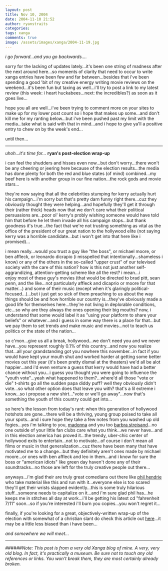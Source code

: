 ```yaml
---
layout: post
title: Nov 10, 2004
date: 2004-11-10 21:52
author: ryanstraits
categories:
tags: xanga
comments: true
image: /assets/images/xanga/2004-11-19.jpg
---
```

<em>i go forward...and you go backwards....</em>

<!-- break -->

sorry for the lacking of updates lately...it's been one string of madness after the next around here...so moments of clarity that need to occur to write xanga entries have been few and far between...besides that i've been spending a good 'bit of my creative energy writing movie reviews on the weekend...it's been fun but taxing as well...i'll try to post a link to my latest review (this week: i heart huckabees...next: the incredibles?) as soon as it goes live...

hope you all are well...i've been trying to comment more on your sites to make up for my lower post count so i hope that makes up some...and don't kill me for my ranting below...but i've been pushed past my limit with the media...take what is said with that in mind...and i hope to give ya'll a positive entry to chew on by the week's end...

until then...

---

<em>uhoh...it's time for...</em>
<strong>ryan's post-election wrap-up</strong>

i can feel the shudders and hisses even now...but don't worry...there won't be any cheering or jeering here because of the election results...the media has done plenty for both the red and blue states (of mind) combined...my beef here is with another group in our fine nation...the rock gods and movie stars...

they're now saying that all the celebrities stumping for kerry actually hurt his campaign...i'm sorry but that's pretty darn funny right there...cuz they obviously thought they were helping...and hopefully they'll get it through their (rather thick) heads now that we don't care what their political persuasions are...poor ol' kerry's probly wishing someone would have told him that before he let them invade all his campaign stops...but thank goodness it's true...the fact that we're not trusting something as vital as the office of the president of our great nation to the hollywood elite (not saying kerry was a horrible candidate...but i won't get into that here like i promised)...

i mean really...would you trust a guy like "the boss", or michael moore, or ben affleck, or leonardo dicrapio (i misspelled that intentionally...shameless i know) or any of the others in the so-called "upper crust" of our televised society with the care of this nation? how is this not just another self-aggrandizing, attention-getting scheme like all the rest? i mean...i enjoy most of these guy's movies (that would be directed to brad pitt, sean penn, and the like...not particularly affleck and dicaprio or moore for that matter...) and some of their music (except when it's glaringly political-focused...)...but i just get so sick of them preaching to us about the way things should be and how horrible our country is...they've obviously made a good life for themselves here...they're not living in deplorable conditions, etc...so why are they always the ones opening their big mouths? now, i understand that some would label it as "using your platform to share your beliefs" or whatever...and i guess in some way there is a place for that...but we pay them to set trends and make music and movies...not to teach us politics or the state of the nation...

so c'mon...give us all a break, hollywood...we don't need you and we never have...you represent roughly 0.1% of this country...and now you realize that...all your grandstanding got you nowhere this november...in fact if you would have kept your mouth shut and worked harder at getting some better movies out this year (it's been pretty dismal at the theaters) we'd all be alot happier...and i'd even venture a guess that kerry would have had a better chance without you...i guess you thought you were going to influence the "youth vote"...yeah what happened to them?...where'd all those "vote or die" t-shirts go all the sudden papa diddy puff? well they obviously didn't vote...so what other option does that leave you with? that's a lil extreme i know...so i propose a new shirt..."vote or we'll go away"...now that's something the youth of this country could get into...

so here's the lesson from today's rant: when this generation of hollywood hotshots are gone...there will be a thriving, young group poised to take all your spots...and i sure hope they take a few notes from you washed up old fogies...yes i'm talking to you, <a href="http://au.news.yahoo.com/041109/19/rnmi.html" target="_blank">madonna</a> and you too <a href="http://barbrastreisand.com/statements.html#wemusthavepatience" target="_blank">barbra streisand</a>...no one outside of your little fan clubs care what you think...we never have...and in this election america has proved it...the trendy, uber-chic center of hollywood exits to entertain...not to motivate...of course i don't mean all films or music in that generalization...cuz there have been many that have motivated me to a change...but they definitely aren't ones made by michael moore...or ones with ben affleck and leo in them...and i know for sure the boss or "american idiots" like green day haven't done any of their soundtracks...no those are left for the truly creative people out there...

anyways...i'm glad their are truly great comedians out there like <a href="http://www.philhendrieshow.com" target="_blank">phil hendrie</a> who take material like this and run with it...everyone else is too scared they'll get their wrists slapped evidently...this is some truly hilarious stuff...someone needs to capitalize on it...and i'm sure glad phil has...he keeps me in stitches all day at work...i'll be getting his latest cd "fahrenheit 7/11" soon...so if you're interested i'll burn you copies...you won't regret it...

finally, if you're looking for a great, objectively-written wrap-up of the election with somewhat of a christian slant do check this article out <a href="http://www.relevantmagazine.com/article.php?sid=5116" target="_blank">here</a>...it may be a little less biased than i have been...

<em>and somewhere we will meet...</em>

---

######*Note: This post is from a very old Xanga blog of mine. A very, very old blog. In fact, it's practically a museum. Be sure not to touch any old references or links. You won't break them, they are most certainly already broken.*